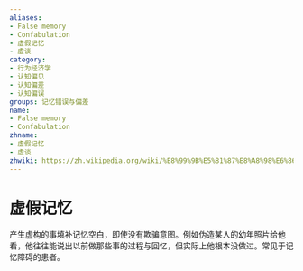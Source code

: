 ```yaml
---
aliases:
- False memory
- Confabulation
- 虚假记忆
- 虚谈
category:
- 行为经济学
- 认知偏见
- 认知偏差
- 认知偏误
groups: 记忆错误与偏差
name:
- False memory
- Confabulation
zhname:
- 虚假记忆
- 虚谈
zhwiki: https://zh.wikipedia.org/wiki/%E8%99%9B%E5%81%87%E8%A8%98%E6%86%B6
---
```


# 虚假记忆

产生虚构的事填补记忆空白，即使没有欺骗意图。例如伪造某人的幼年照片给他看，他往往能说出以前做那些事的过程与回忆，但实际上他根本没做过。常见于记忆障碍的患者。
